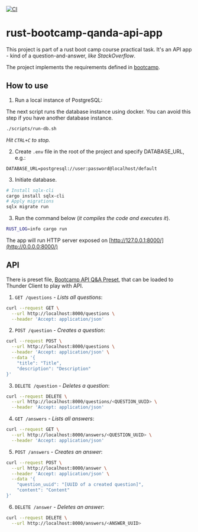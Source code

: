 [![CI](https://github.com/hwndept/rust-bootcamp-qanda-api-app/actions/workflows/ci.yml/badge.svg?branch=master)](https://github.com/hwndept/rust-bootcamp-qanda-api-app/actions/workflows/ci.yml)

# rust-bootcamp-qanda-api-app

This project is part of a rust boot camp course practical task. It's an API app - kind of a question-and-answer, _like StackOverflow_.

The project implements the requirements defined in [bootcamp](https://github.com/letsgetrusty/bootcamp/tree/master/4.%20Projects/2.%20API-axum/Problem).

## How to use

1. Run a local instance of PostgreSQL:

The next script runs the database instance using docker. You can avoid this step if you have another database instance.

```sh
./scripts/run-db.sh
```

_Hit `CTRL+C` to stop._

2. Create `.env` file in the root of the project and specify DATABASE_URL, e.g.:

```
DATABASE_URL=postgresql://user:password@localhost/default
```

3. Initiate database.

```sh
# Install sqlx-cli
cargo install sqlx-cli
# Apply migrations
sqlx migrate run
```

3. Run the command below (_it compiles the code and executes it_).

```sh
RUST_LOG=info cargo run
```

The app will run HTTP server exposed on [http://127.0.0.1:8000/](http://0.0.0.0:8000/)

## API

There is preset file, [Bootcamp API Q&A Preset](./docs/api/BootCamp%20API%20Q&A%20-%20Preset.json), that can be loaded to Thunder Client to play with API.

1. `GET /questions` - _Lists all questions_:

```sh
curl --request GET \
  --url http://localhost:8000/questions \
  --header 'Accept: application/json'
```

2. `POST /question` - _Creates a question_:

```sh
curl --request POST \
  --url http://localhost:8000/questions \
  --header 'Accept: application/json' \
  --data '{
    "title": "Title",
    "description": "Description"
}'
```

3. `DELETE /question` - _Deletes a question_:

```sh
curl --request DELETE \
  --url http://localhost:8000/questions/<QUESTION_UUID> \
  --header 'Accept: application/json'
```

4. `GET /answers` - _Lists all answers_:

```sh
curl --request GET \
  --url http://localhost:8000/answers/<QUESTION_UUID> \
  --header 'Accept: application/json'
```

5. `POST /answers` - _Creates an answer_:

```sh
curl --request POST \
  --url http://localhost:8000/answer \
  --header 'Accept: application/json' \
  --data '{
    "question_uuid": "[UUID of a created question]",
    "content": "Content"
}'
```

6. `DELETE /answer` - _Deletes an answer_:

```sh
curl --request DELETE \
  --url http://localhost:8000/answers/<ANSWER_UUID>
```
